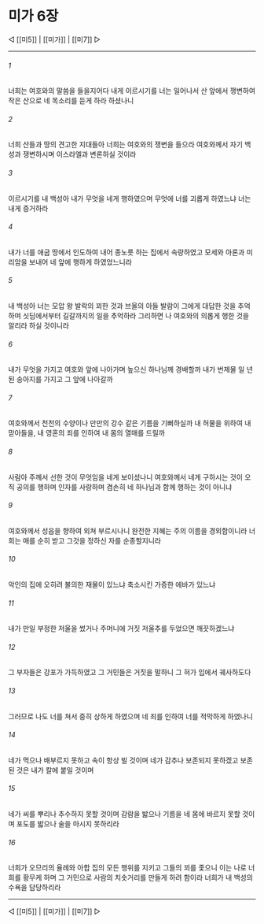 ﻿# 미가 6장

◁ [[미5]] | [[미가]] | [[미7]] ▷
***

###### 1
너희는 여호와의 말씀을 들을지어다 내게 이르시기를 너는 일어나서 산 앞에서 쟁변하여 작은 산으로 네 목소리를 듣게 하라 하셨나니

###### 2
너희 산들과 땅의 견고한 지대들아 너희는 여호와의 쟁변을 들으라 여호와께서 자기 백성과 쟁변하시며 이스라엘과 변론하실 것이라

###### 3
이르시기를 내 백성아 내가 무엇을 네게 행하였으며 무엇에 너를 괴롭게 하였느냐 너는 내게 증거하라

###### 4
내가 너를 애굽 땅에서 인도하여 내어 종노릇 하는 집에서 속량하였고 모세와 아론과 미리암을 보내어 네 앞에 행하게 하였었느니라

###### 5
내 백성아 너는 모압 왕 발락의 꾀한 것과 브올의 아들 발람이 그에게 대답한 것을 추억하며 싯딤에서부터 길갈까지의 일을 추억하라 그리하면 나 여호와의 의롭게 행한 것을 알리라 하실 것이니라

###### 6
내가 무엇을 가지고 여호와 앞에 나아가며 높으신 하나님께 경배할까 내가 번제물 일 년 된 송아지를 가지고 그 앞에 나아갈까

###### 7
여호와께서 천천의 수양이나 만만의 강수 같은 기름을 기뻐하실까 내 허물을 위하여 내 맏아들을, 내 영혼의 죄를 인하여 내 몸의 열매를 드릴까

###### 8
사람아 주께서 선한 것이 무엇임을 네게 보이셨나니 여호와께서 네게 구하시는 것이 오직 공의를 행하며 인자를 사랑하며 겸손히 네 하나님과 함께 행하는 것이 아니냐

###### 9
여호와께서 성읍을 향하여 외쳐 부르시나니 완전한 지혜는 주의 이름을 경외함이니라 너희는 매를 순히 받고 그것을 정하신 자를 순종할지니라

###### 10
악인의 집에 오히려 불의한 재물이 있느냐 축소시킨 가증한 에바가 있느냐

###### 11
내가 만일 부정한 저울을 썼거나 주머니에 거짓 저울추를 두었으면 깨끗하겠느냐

###### 12
그 부자들은 강포가 가득하였고 그 거민들은 거짓을 말하니 그 혀가 입에서 궤사하도다

###### 13
그러므로 나도 너를 쳐서 중히 상하게 하였으며 네 죄를 인하여 너를 적막하게 하였나니

###### 14
네가 먹으나 배부르지 못하고 속이 항상 빌 것이며 네가 감추나 보존되지 못하겠고 보존된 것은 내가 칼에 붙일 것이며

###### 15
네가 씨를 뿌리나 추수하지 못할 것이며 감람을 밟으나 기름을 네 몸에 바르지 못할 것이며 포도를 밟으나 술을 마시지 못하리라

###### 16
너희가 오므리의 율례와 아합 집의 모든 행위를 지키고 그들의 꾀를 좇으니 이는 나로 너희를 황무케 하며 그 거민으로 사람의 치솟거리를 만들게 하려 함이라 너희가 내 백성의 수욕을 담당하리라

***
◁ [[미5]] | [[미가]] | [[미7]] ▷